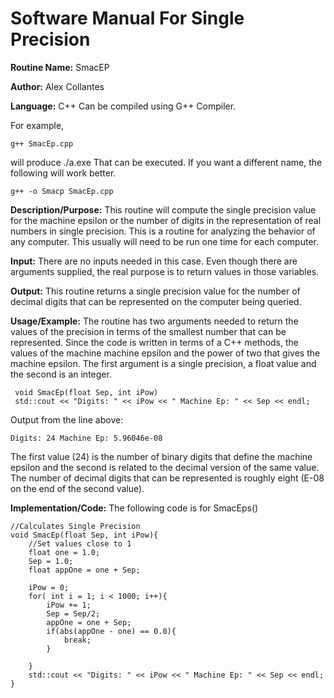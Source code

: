# Software Manual For Single Precision

**Routine Name:** SmacEP
 
**Author:** Alex Collantes
 
**Language:** C++ Can be compiled using G++ Compiler.

For example,

`g++ SmacEp.cpp`

will produce ./a.exe That can be executed. If you want a different name, the following will work better.

`g++ -o Smacp SmacEp.cpp`

**Description/Purpose:** This routine will compute the single precision value for the machine epsilon or the number of digits in the representation of real numbers in single precision. This is a routine for analyzing the behavior of any computer. This usually will need to be run one time for each computer.

**Input:** There are no inputs needed in this case. Even though there are arguments supplied, the real purpose is to return values in those variables.

**Output:** This routine returns a single precision value for the number of decimal digits that can be represented on the computer being queried.

**Usage/Example:** The routine has two arguments needed to return the values of the precision in terms of the smallest number that can be represented. Since the code is written in terms of a C++ methods, the values of the machine machine epsilon and the power of two that gives the machine epsilon. The first argument is a single precision, a float value and the second is an integer.

```
 void SmacEp(float Sep, int iPow)
 std::cout << "Digits: " << iPow << " Machine Ep: " << Sep << endl;
 ```
Output from the line above:

`Digits: 24 Machine Ep: 5.96046e-08`

The first value (24) is the number of binary digits that define the machine epsilon and the second is related to the decimal version of the same value. The number of decimal digits that can be represented is roughly eight (E-08 on the end of the second value).



**Implementation/Code:** The following code is for SmacEps()

```
//Calculates Single Precision
void SmacEp(float Sep, int iPow){
    //Set values close to 1
    float one = 1.0;
    Sep = 1.0;
    float appOne = one + Sep;
    
    iPow = 0;
    for( int i = 1; i < 1000; i++){
        iPow += 1;
        Sep = Sep/2;
        appOne = one + Sep;
        if(abs(appOne - one) == 0.0){
            break;
        }
        
    }
    std::cout << "Digits: " << iPow << " Machine Ep: " << Sep << endl;
}
```

